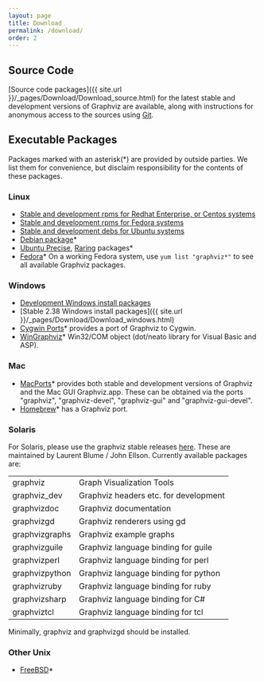 ```yaml
---
layout: page
title: Download
permalink: /download/
order: 2
---
```



## Source Code

[Source code packages]({{ site.url }}/_pages/Download/Download_source.html) for the latest stable and
development versions of Graphviz are available, along with instructions for anonymous
access to the sources using [Git](http://git-scm.com/).

## Executable Packages

Packages marked with an asterisk(*) are provided by outside parties.
We list them for convenience, but disclaim responsibility for the contents of these packages.

### Linux

* [Stable and development rpms for Redhat Enterprise, or Centos systems](http://204.178.9.49/Download_linux_rhel.php)
* [Stable and development rpms for Fedora systems](//204.178.9.49/Download_linux_fedora.php)
* [Stable and development debs for Ubuntu systems](//204.178.9.49/Download_linux_ubuntu.php)
* [Debian package](http://packages.debian.org/search?suite=all&amp;searchon=names&amp;keywords=graphviz)*
* [Ubuntu Precise](http://packages.ubuntu.com/precise/graphics/graphviz), [Raring](http://packages.ubuntu.com/raring/graphics/graphviz) packages*
* [Fedora](http://fedoraproject.org/)* On a working Fedora system, use `yum list "graphviz*"` to see all available Graphviz packages.

### Windows

* [Development Windows install packages](https://ci.appveyor.com/project/ellson/graphviz)
* [Stable 2.38 Windows install packages]({{ site.url }}/_pages/Download/Download_windows.html)
* [Cygwin Ports](http://sourceware.org/cygwinports/)* provides a port of Graphviz to Cygwin.
* [WinGraphviz](http://wingraphviz.sourceforge.net/wingraphviz/)* Win32/COM object (dot/neato library for Visual Basic and ASP).


### Mac

* [MacPorts](http://www.macports.org/)* provides both stable and development versions of
Graphviz and the Mac GUI Graphviz.app. These can be obtained via the ports "graphviz", "graphviz-devel", "graphviz-gui" and "graphviz-gui-devel".
* [Homebrew](http://mxcl.github.com/homebrew/)* has a Graphviz port.


### Solaris

For Solaris, please use the graphviz stable releases [here](http://www.opencsw.org/packages/). These are
maintained by Laurent Blume / John Ellson. Currently available packages are:

<table>
     <tr><td>graphviz</td><td>Graph Visualization Tools</td></tr>
     <tr><td>graphviz_dev</td><td>Graphviz headers etc. for development</td></tr>
     <tr><td>graphvizdoc</td><td>Graphviz documentation</td></tr>
     <tr><td>graphvizgd</td><td>Graphviz renderers using gd</td></tr>
     <tr><td>graphvizgraphs</td><td>Graphviz example graphs</td></tr>
     <tr><td>graphvizguile</td><td>Graphviz language binding for guile</td></tr>
     <tr><td>graphvizperl</td><td>Graphviz language binding for perl</td></tr>
     <tr><td>graphvizpython</td><td>Graphviz language binding for python</td></tr>
     <tr><td>graphvizruby</td><td>Graphviz language binding for ruby</td></tr>
     <tr><td>graphvizsharp</td><td>Graphviz language binding for C#</td></tr>
     <tr><td>graphviztcl</td><td>Graphviz language binding for tcl</td></tr>
</table>

Minimally, graphviz and graphvizgd should be installed.

### Other Unix

* [FreeBSD](http://www.freshports.org/graphics/graphviz/)*






